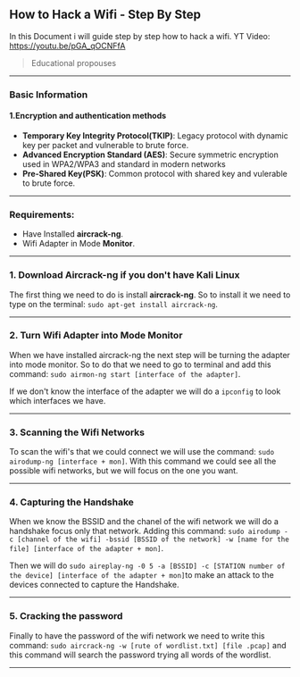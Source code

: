 ## How to Hack a Wifi - Step By Step

In this Document i will guide step by step how to hack a wifi. YT Video: https://youtu.be/pGA_qOCNFfA


> Educational propouses
> 
---

### Basic Information

#### 1.Encryption and authentication methods
- **Temporary Key Integrity Protocol(TKIP)**: Legacy protocol with dynamic key per packet and vulnerable to brute force.
- **Advanced Encryption Standard (AES)**: Secure symmetric encryption used in WPA2/WPA3 and standard in modern networks
- **Pre-Shared Key(PSK)**: Common protocol with shared key and vulerable to brute force.

---

### Requirements:
- Have Installed **aircrack-ng**.
- Wifi Adapter in Mode **Monitor**.

---


### 1. Download Aircrack-ng if you don't have Kali Linux
The first thing we need to do is install **aircrack-ng**. So to install it we need to type on the terminal: ```sudo apt-get install aircrack-ng```.

---

### 2. Turn Wifi Adapter into Mode Monitor
When we have installed aircrack-ng the next step will be turning the adapter into mode monitor. So to do that we need to go to terminal and add this command: ```sudo airmon-ng start [interface of the adapter]```.

If we don't know the interface of the adapter we will do a ```ipconfig``` to look which interfaces we have.

---

### 3. Scanning the Wifi Networks
To scan the wifi's that we could connect we will use the command: ```sudo airodump-ng [interface + mon]```. With this command we could see all the possible wifi networks, but we will focus on the one you want.

---

### 4. Capturing the Handshake
When we know the BSSID and the chanel of the wifi network we will do a handshake focus only that network. Adding this command: ```sudo airodump -c [channel of the wifi] -bssid [BSSID of the network] -w [name for the file] [interface of the adapter + mon]```.

Then we will do ```sudo aireplay-ng -0 5 -a [BSSID] -c [STATION number of the device] [interface of the adapter + mon]```to make an attack to the devices connected to capture the Handshake.

---

### 5. Cracking the password
Finally to have the password of the wifi network we need to write this command: ```sudo aircrack-ng -w [rute of wordlist.txt] [file .pcap]``` and this command will search the password trying all words of the wordlist.

---

